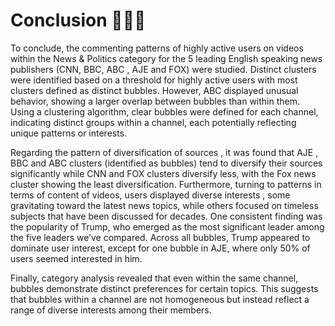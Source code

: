 # Conclusion 👀🫧😊


To conclude, the commenting patterns of highly active users on videos within the News & Politics category for the 5 leading English speaking news publishers (CNN, BBC, ABC , AJE and FOX) were studied. 
Distinct clusters were identified based on a threshold for highly active users with most clusters defined as distinct bubbles. However, ABC displayed unusual behavior, showing a larger overlap between bubbles than within them. 
Using a clustering algorithm, clear bubbles were defined for each channel, indicating distinct groups within a channel, each potentially reflecting unique patterns or interests.  

Regarding the pattern of diversification of sources , it was found that  AJE , BBC and ABC clusters (identified as  bubbles) tend  to diversify their sources significantly  while CNN and FOX clusters diversify less, with the Fox news cluster showing the least diversification. 
Furthermore, turning to patterns in terms of content of videos, users displayed diverse interests , some gravitating toward the latest news topics, while others focused on timeless subjects that have been discussed for decades. 
One consistent finding was the popularity of Trump, who emerged as the most significant leader among the five leaders we’ve compared.
Across all bubbles,  Trump appeared to dominate user interest, except for one bubble in AJE, where only 50% of users seemed interested in him.

Finally, category analysis revealed that even within the same channel, bubbles demonstrate distinct preferences for certain topics. This suggests that bubbles within a channel are not homogeneous but instead reflect a range of diverse interests among their members.


